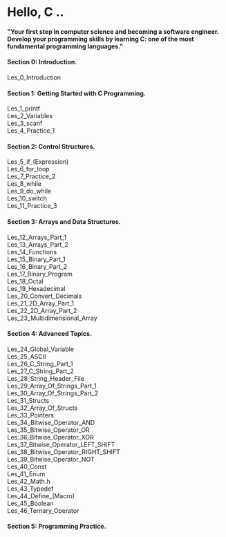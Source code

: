 # Hello, C ..

#### "Your first step in computer science and becoming a software engineer. Develop your programming skills by learning C: one of the most fundamental programming languages."

#### Section 0: Introduction.

Les_0_Introduction

#### Section 1: Getting Started with C Programming.

Les_1_printf  
Les_2_Variables  
Les_3_scanf  
Les_4_Practice_1

#### Section 2: Control Structures.

Les_5_if_(Expression)  
Les_6_for_loop  
Les_7_Practice_2  
Les_8_while  
Les_9_do_while  
Les_10_switch  
Les_11_Practice_3  

#### Section 3: Arrays and Data Structures.

Les_12_Arrays_Part_1  
Les_13_Arrays_Part_2  
Les_14_Functions  
Les_15_Binary_Part_1  
Les_16_Binary_Part_2  
Les_17_Binary_Program  
Les_18_Octal  
Les_19_Hexadecimal  
Les_20_Convert_Decimals  
Les_21_2D_Array_Part_1  
Les_22_2D_Array_Part_2  
Les_23_Multidimensional_Array  

#### Section 4: Advanced Topics.

Les_24_Global_Variable  
Les_25_ASCII  
Les_26_C_String_Part_1  
Les_27_C_String_Part_2  
Les_28_String_Header_File  
Les_29_Array_Of_Strings_Part_1  
Les_30_Array_Of_Strings_Part_2  
Les_31_Structs  
Les_32_Array_Of_Structs  
Les_33_Pointers  
Les_34_Bitwise_Operator_AND  
Les_35_Bitwise_Operator_OR  
Les_36_Bitwise_Operator_XOR  
Les_37_Bitwise_Operator_LEFT_SHIFT  
Les_38_Bitwise_Operator_RIGHT_SHIFT  
Les_39_Bitwise_Operator_NOT  
Les_40_Const  
Les_41_Enum  
Les_42_Math.h  
Les_43_Typedef  
Les_44_Define_(Macro)  
Les_45_Boolean  
Les_46_Ternary_Operator  

#### Section 5: Programming Practice.


